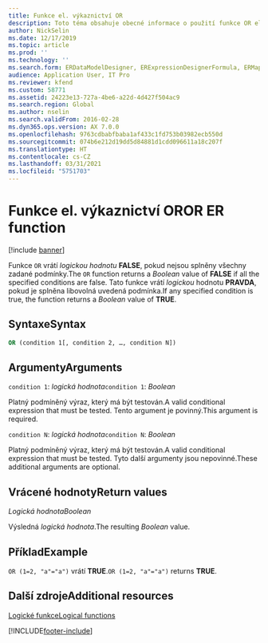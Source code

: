 ```yaml
---
title: Funkce el. výkaznictví OR
description: Toto téma obsahuje obecné informace o použití funkce OR elektronického výkaznictví.
author: NickSelin
ms.date: 12/17/2019
ms.topic: article
ms.prod: ''
ms.technology: ''
ms.search.form: ERDataModelDesigner, ERExpressionDesignerFormula, ERMappedFormatDesigner, ERModelMappingDesigner
audience: Application User, IT Pro
ms.reviewer: kfend
ms.custom: 58771
ms.assetid: 24223e13-727a-4be6-a22d-4d427f504ac9
ms.search.region: Global
ms.author: nselin
ms.search.validFrom: 2016-02-28
ms.dyn365.ops.version: AX 7.0.0
ms.openlocfilehash: 9763cdbabfbaba1af433c1fd753b03982ecb550d
ms.sourcegitcommit: 074b6e212d19dd5d84881d1cdd096611a18c207f
ms.translationtype: HT
ms.contentlocale: cs-CZ
ms.lasthandoff: 03/31/2021
ms.locfileid: "5751703"
---
```

# <a name="or-er-function"></a><span data-ttu-id="345d8-103">Funkce el. výkaznictví OR</span><span class="sxs-lookup"><span data-stu-id="345d8-103">OR ER function</span></span>

[!include [banner](../includes/banner.md)]

<span data-ttu-id="345d8-104">Funkce `OR` vrátí *logickou hodnotu* **FALSE**, pokud nejsou splněny všechny zadané podmínky.</span><span class="sxs-lookup"><span data-stu-id="345d8-104">The `OR` function returns a *Boolean* value of **FALSE** if all the specified conditions are false.</span></span> <span data-ttu-id="345d8-105">Tato funkce vrátí *logickou* hodnotu **PRAVDA**, pokud je splněna libovolná uvedená podmínka.</span><span class="sxs-lookup"><span data-stu-id="345d8-105">If any specified condition is true, the function returns a *Boolean* value of **TRUE**.</span></span>

## <a name="syntax"></a><span data-ttu-id="345d8-106">Syntaxe</span><span class="sxs-lookup"><span data-stu-id="345d8-106">Syntax</span></span>

```vb
OR (condition 1[, condition 2, …, condition N])
```

## <a name="arguments"></a><span data-ttu-id="345d8-107">Argumenty</span><span class="sxs-lookup"><span data-stu-id="345d8-107">Arguments</span></span>

<span data-ttu-id="345d8-108">`condition 1`: *logická hodnota*</span><span class="sxs-lookup"><span data-stu-id="345d8-108">`condition 1`: *Boolean*</span></span>

<span data-ttu-id="345d8-109">Platný podmíněný výraz, který má být testován.</span><span class="sxs-lookup"><span data-stu-id="345d8-109">A valid conditional expression that must be tested.</span></span> <span data-ttu-id="345d8-110">Tento argument je povinný.</span><span class="sxs-lookup"><span data-stu-id="345d8-110">This argument is required.</span></span>

<span data-ttu-id="345d8-111">`condition N`: *logická hodnota*</span><span class="sxs-lookup"><span data-stu-id="345d8-111">`condition N`: *Boolean*</span></span>

<span data-ttu-id="345d8-112">Platný podmíněný výraz, který má být testován.</span><span class="sxs-lookup"><span data-stu-id="345d8-112">A valid conditional expression that must be tested.</span></span> <span data-ttu-id="345d8-113">Tyto další argumenty jsou nepovinné.</span><span class="sxs-lookup"><span data-stu-id="345d8-113">These additional arguments are optional.</span></span>

## <a name="return-values"></a><span data-ttu-id="345d8-114">Vrácené hodnoty</span><span class="sxs-lookup"><span data-stu-id="345d8-114">Return values</span></span>

<span data-ttu-id="345d8-115">*Logická hodnota*</span><span class="sxs-lookup"><span data-stu-id="345d8-115">*Boolean*</span></span>

<span data-ttu-id="345d8-116">Výsledná *logická hodnota*.</span><span class="sxs-lookup"><span data-stu-id="345d8-116">The resulting *Boolean* value.</span></span>

## <a name="example"></a><span data-ttu-id="345d8-117">Příklad</span><span class="sxs-lookup"><span data-stu-id="345d8-117">Example</span></span>

<span data-ttu-id="345d8-118">`OR (1=2, "a"="a")` vrátí **TRUE**.</span><span class="sxs-lookup"><span data-stu-id="345d8-118">`OR (1=2, "a"="a")` returns **TRUE**.</span></span>

## <a name="additional-resources"></a><span data-ttu-id="345d8-119">Další zdroje</span><span class="sxs-lookup"><span data-stu-id="345d8-119">Additional resources</span></span>

[<span data-ttu-id="345d8-120">Logické funkce</span><span class="sxs-lookup"><span data-stu-id="345d8-120">Logical functions</span></span>](er-functions-category-logical.md)


[!INCLUDE[footer-include](../../../includes/footer-banner.md)]